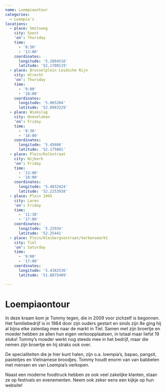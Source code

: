 ```yaml
---
name: Loempiaontour
categories:
  - Loempia's
locations:
  - place: Smitsweg
    city: Soest
    'on': Thursday
    time:
      - '8:30'
      - '13:00'
    coordinates:
      longitude: '5.2884516'
      latitude: '52.1700119'
  - place: Brusselplein Leidsche Rijn
    city: Utrecht
    'on': Thursday
    time:
      - '9:00'
      - '18:00'
    coordinates:
      longitude: '5.065204'
      latitude: '52.0983229'
  - place: Wiekslag
    city: Hoevelaken
    'on': Friday
    time:
      - '8:30'
      - '18:00'
    coordinates:
      longitude: '5.45606'
      latitude: '52.175081'
  - place: Plein/Kolkstraat
    city: Nijkerk
    'on': Friday
    time:
      - '13:00'
      - '18:00'
    coordinates:
      longitude: '5.4832424'
      latitude: '52.2253938'
  - place: Plein 1945
    city: Laren
    'on': Friday
    time:
      - '11:30'
      - '17:00'
    coordinates:
      longitude: '5.22934'
      latitude: '52.25441'
  - place: Plein/Kleibergsestraat/Varkensmarkt
    city: Tiel
    'on': Saturday
    time:
      - '9:00'
      - '17:00'
    coordinates:
      longitude: '5.4382536'
      latitude: '51.8875409'

---
```


# Loempiaontour

In deze kraam kom je Tommy tegen, die in 2009 voor zichzelf is begonnen. Het familiebedrijf is in 1984 door zijn ouders gestart en sinds zijn 8e ging hij al bijna elke zaterdag mee naar de markt in Tiel. Samen met zijn broertje en moeder hebben ze allen hun eigen verkoopplaatsen, in totaal maar liefst 19 stuks! Tommy’s moeder werkt nog steeds mee in het bedrijf, maar die nemen zijn broertje en hij straks ook over.

De specialiteiten die je hier kunt halen, zijn o.a. loempia’s, bapao, pangsit, pasteitjes en Vietnamese broodjes. Tommy houdt enorm van van babbelen met mensen en van Loempia’s verkopen.

Naast een moderne foodtruck hebben ze ook veel zakelijke klanten, staan ze op festivals en evenementen. Neem ook zeker eens een kijkje op hun website!